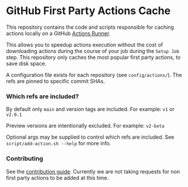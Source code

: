 
# GitHub First Party Actions Cache

This repository contains the code and scripts responsible for caching actions locally on a GitHub [Actions Runner](https://github.com/actions/runner).

This allows you to speedup actions execution without the cost of downloading actions during the course of your job during the `Setup Job` step. This repository only caches the most popular first party actions, to save disk space.

A configuration file exists for each repository (see `config/actions/`). The refs are pinned to specific commit SHAs.

### Which refs are included?

By default only `main` and version tags are included. For example: `v1` or `v2.0.1`

Preview versions are intentionally excluded. For example: `v2-beta`

Optional args may be supplied to control which refs are included. See `script/add-action.sh --help` for more info.

### Contributing
See the [contribution guide](../github/CONTRIBUTING.MD). Currently we are not taking requests for non first party actions to be added at this time.
